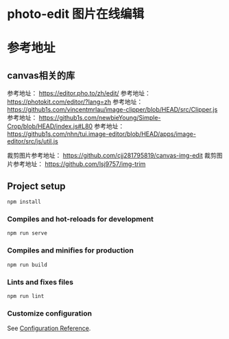 # photo-edit 图片在线编辑

# 参考地址
## canvas相关的库

参考地址： https://editor.pho.to/zh/edit/
参考地址： https://photokit.com/editor/?lang=zh
参考地址： https://github1s.com/vincentmrlau/image-clipper/blob/HEAD/src/Clipper.js
参考地址： https://github1s.com/newbieYoung/Simple-Crop/blob/HEAD/index.js#L80
参考地址： https://github1s.com/nhn/tui.image-editor/blob/HEAD/apps/image-editor/src/js/util.js

裁剪图片参考地址： https://github.com/cjj281795819/canvas-img-edit
裁剪图片参考地址： https://github.com/lsj9757/img-trim


## Project setup
```
npm install
```

### Compiles and hot-reloads for development
```
npm run serve
```

### Compiles and minifies for production
```
npm run build
```

### Lints and fixes files
```
npm run lint
```

### Customize configuration
See [Configuration Reference](https://cli.vuejs.org/config/).
